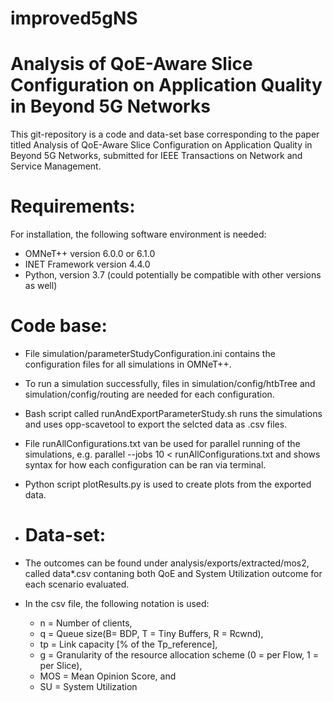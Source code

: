 # improved5gNS
# Analysis of QoE-Aware Slice Configuration on Application Quality in Beyond 5G Networks
This git-repository is a code and data-set base corresponding to the paper titled Analysis of QoE-Aware Slice Configuration on Application Quality in Beyond 5G Networks, submitted for IEEE Transactions on Network and Service Management.

# Requirements: 
For installation, the following software environment is needed: 
- OMNeT++ version 6.0.0 or 6.1.0
- INET Framework version 4.4.0
- Python, version 3.7 (could potentially be compatible with other versions as well)

# Code base:
- File simulation/parameterStudyConfiguration.ini contains the configuration files for all simulations in OMNeT++.
- To run a simulation successfully, files in simulation/config/htbTree and simulation/config/routing are needed for each configuration. 
- Bash script called runAndExportParameterStudy.sh runs the simulations and uses opp-scavetool to export the selcted data as .csv files.
- File runAllConfigurations.txt van be used for parallel running of the simulations, e.g. parallel --jobs 10 < runAllConfigurations.txt and shows syntax for how each configuration can be ran via terminal. 
- Python script plotResults.py is used to create plots from the exported data.

- # Data-set:
- The outcomes can be found under analysis/exports/extracted/mos2, called data*.csv contaning both QoE and System Utilization outcome for each scenario evaluated.
- In the csv file, the following notation is used:
  - n = Number of clients,
  - q = Queue size(B= BDP, T = Tiny Buffers, R = Rcwnd),
  - tp = Link capacity [% of the Tp_reference],
  - g = Granularity of the resource allocation scheme (0 = per Flow, 1 = per Slice),
  - MOS = Mean Opinion Score, and
  - SU = System Utilization



